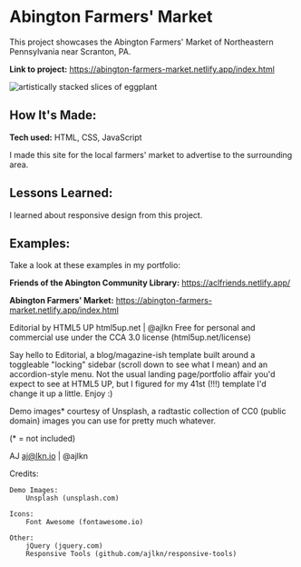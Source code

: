 # Abington Farmers' Market
This project showcases the Abington Farmers' Market of Northeastern Pennsylvania near Scranton, PA.

**Link to project:** https://abington-farmers-market.netlify.app/index.html

![artistically stacked slices of eggplant]("/images/tijana-drndarski-pic.jpg")

## How It's Made:

**Tech used:** HTML, CSS, JavaScript

I made this site for the local farmers' market to advertise to the surrounding area.

## Lessons Learned:

I learned about responsive design from this project.

## Examples:
Take a look at these examples in my portfolio:

**Friends of the Abington Community Library:** https://aclfriends.netlify.app/

**Abington Farmers' Market:** https://abington-farmers-market.netlify.app/index.html


Editorial by HTML5 UP
html5up.net | @ajlkn
Free for personal and commercial use under the CCA 3.0 license (html5up.net/license)


Say hello to Editorial, a blog/magazine-ish template built around a toggleable "locking"
sidebar (scroll down to see what I mean) and an accordion-style menu. Not the usual landing
page/portfolio affair you'd expect to see at HTML5 UP, but I figured for my 41st (!!!)
template I'd change it up a little. Enjoy :)

Demo images* courtesy of Unsplash, a radtastic collection of CC0 (public domain) images
you can use for pretty much whatever.

(* = not included)

AJ
aj@lkn.io | @ajlkn


Credits:

	Demo Images:
		Unsplash (unsplash.com)

	Icons:
		Font Awesome (fontawesome.io)

	Other:
		jQuery (jquery.com)
		Responsive Tools (github.com/ajlkn/responsive-tools)
